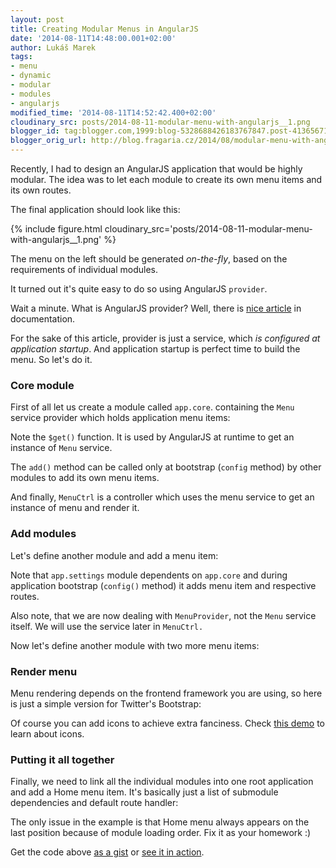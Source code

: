```yaml
---
layout: post
title: Creating Modular Menus in AngularJS
date: '2014-08-11T14:48:00.001+02:00'
author: Lukáš Marek
tags:
- menu
- dynamic
- modular
- modules
- angularjs
modified_time: '2014-08-11T14:52:42.400+02:00'
cloudinary_src: posts/2014-08-11-modular-menu-with-angularjs__1.png
blogger_id: tag:blogger.com,1999:blog-5328688426183767847.post-413656719071260947
blogger_orig_url: http://blog.fragaria.cz/2014/08/modular-menu-with-angularjs.html
---
```


Recently, I had to design an AngularJS application that would be highly
modular. The idea was to let each module to create its own menu items
and its own routes.

The final application should look like this:

{% include figure.html cloudinary_src='posts/2014-08-11-modular-menu-with-angularjs__1.png' %}

The menu on the left should be generated *on-the-fly*, based on the
requirements of individual modules.

It turned out it's quite easy to do so using AngularJS `provider`.

Wait a minute. What is AngularJS provider? Well, there is [nice
article](https://docs.angularjs.org/guide/providers) in documentation.

For the sake of this article, provider is just a service, which *is
configured at application startup*. And application startup is perfect
time to build the menu. So let's do it.

### Core module

First of all let us create a module called `app.core`. containing the
`Menu`  service provider which holds application menu items:

Note the `$get()` function. It is used by AngularJS at runtime to get an
instance of `Menu` service.

The `add()` method can be called only at bootstrap (`config` method) by
other modules to add its own menu items.

And finally, `MenuCtrl` is a controller which uses the menu service to
get an instance of menu and render it.

### Add modules

Let's define another module and add a menu item:

Note that `app.settings` module dependents on `app.core` and during
application bootstrap (`config()` method) it adds menu item and
respective routes.

Also note, that we are now dealing with `MenuProvider`, not the `Menu`
service itself. We will use the service later in `MenuCtrl.`

Now let's define another module with two more menu items:

### Render menu

Menu rendering depends on the frontend framework you are using, so here
is just a simple version for Twitter's Bootstrap:

Of course you can add icons to achieve extra fanciness. Check [this
demo](http://plnkr.co/edit/6RkqZs0mBcZa3EcGC2op?p=preview) to learn
about icons.

### Putting it all together

Finally, we need to link all the individual modules into one root
application and add a Home menu item. It's basically just a list of
submodule dependencies and default route handler:

The only issue in the example is that Home menu always appears on the
last position because of module loading order. Fix it as your homework
:)

Get the code above [as a
gist](https://gist.github.com/krtek/d74d9157b7bc9b4a21b3) or [see it in
action](http://plnkr.co/edit/6RkqZs0mBcZa3EcGC2op?p=preview).
